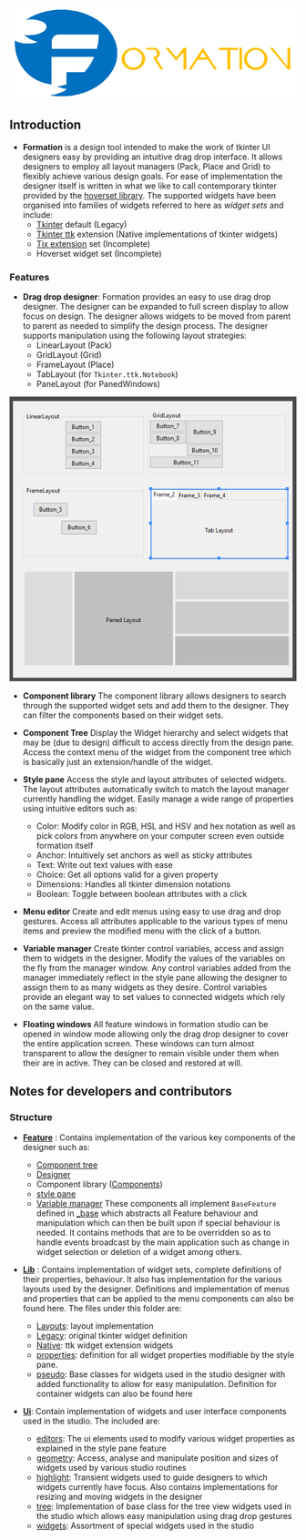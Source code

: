 ![Formation logo](resources/images/logo.png)

## Introduction

* **Formation** is a design tool intended  to make the work of tkinter UI designers easy
by providing an intuitive drag drop interface. It allows designers to employ all layout managers (Pack, Place and Grid) 
to flexibly achieve various design goals. For ease of implementation the designer itself is written in what we like to
call contemporary tkinter provided by the [hoverset library](../hoverset). The supported widgets have been organised into families of 
widgets referred to here as _widget sets_ and include:
   * [Tkinter](https://docs.python.org/3/library/tkinter.html) default (Legacy)
   * [Tkinter ttk](https://docs.python.org/3/library/tkinter.ttk.html) extension (Native implementations of tkinter widgets)
   * [Tix extension](https://docs.python.org/3/library/tkinter.tix.html) set (Incomplete)
   * Hoverset widget set (Incomplete)

### Features

* **Drag drop designer**: Formation provides an easy to use drag drop designer. The designer can be expanded to full 
screen display to allow focus on design. The designer allows widgets to be moved from parent to parent as needed to 
simplify the design process. The designer supports manipulation using the following layout strategies:
   - LinearLayout (Pack)
   - GridLayout (Grid)
   - FrameLayout (Place)
   - TabLayout (for `Tkinter.ttk.Notebook`)
   - PaneLayout (for PanedWindows)

![Supported layouts](resources/images/layouts.png)

* **Component library**
The component library allows designers to search through the supported widget sets and add them to the designer. They 
can filter the components based on their widget sets.

* **Component Tree**
Display the Widget hierarchy and select widgets that may be (due to design) difficult to access directly from the design
pane. Access the context menu of the widget from the component tree which is basically just an extension/handle of the 
widget. 

* **Style pane**
Access the style and layout attributes of selected widgets. The layout attributes automatically switch to match the 
layout manager currently handling the widget. Easily manage a wide range of properties using intuitive editors such as:
   - Color: Modify color in RGB, HSL and HSV and hex notation as well as pick colors from anywhere on your computer 
   screen even outside formation itself
   - Anchor: Intuitively set anchors as well as sticky attributes
   - Text: Write out text values with ease
   - Choice: Get all options valid for a given property
   - Dimensions: Handles all tkinter dimension notations
   - Boolean: Toggle between boolean attributes with a click
   
* **Menu editor**
Create and edit menus using easy to use drag and drop gestures. Access all attributes applicable to the various types 
of menu items and preview the modified menu with the click of a button.

* **Variable manager**
Create tkinter control variables, access and assign them to widgets in the designer. Modify the values of the variables 
on the fly from the manager window. Any control variables added from the manager immediately reflect in the style pane 
allowing the designer to assign them to as many widgets as they desire. Control variables provide an elegant way to
set values to connected widgets which rely on the same value.

* **Floating windows**
All feature windows in formation studio can be opened in window mode allowing only the drag drop designer to cover the
 entire application screen. These windows can turn almost transparent to allow the designer to remain visible under them
 when their are in active. They can be closed and restored at will.
 
 ## Notes for developers and contributors
 
 ### Structure
 * [**Feature**](./feature) : Contains implementation of the various key components of the designer such as:
    - [Component tree](./feature/component_tree.py)
    - [Designer](./feature/design.py)
    - Component library ([Components](./feature/components.py))
    - [style pane](./feature/stylepane.py)
    - [Variable manager](./feature/stylepane.py)
 These components all implement `BaseFeature` defined in [_base](./feature/_base.py) which abstracts all Feature behaviour
 and manipulation which can then be built upon if special behaviour is needed. It contains methods that
 are to be overridden so as to handle events broadcast by the main application such as change in widget
 selection or deletion of a widget among others.
 
 * [**Lib**](./lib) :  Contains implementation of widget sets, complete definitions of their properties, behaviour. It also
 has implementation for the various layouts used by the designer. Definitions and implementation of menus and properties
 that can be applied to the menu components can also be found here. The files under this folder are:
    - [Layouts](./lib/layouts.py): layout implementation
    - [Legacy](./lib/legacy.py): original tkinter widget definition
    - [Native](./lib/native.py): ttk widget extension widgets
    - [properties](./lib/properties.py): definition for all widget properties modifiable by the style pane.
    - [pseudo](./lib/pseudo.py): Base classes for widgets used in the studio designer with added functionality to allow for easy
    manipulation. Definition for container widgets can also be found here
    
* [**Ui**](./ui): Contain implementation of widgets and user interface components used in the studio. The included are:
    - [editors](./ui/editors.py): The ui elements used to modify various widget properties as explained in the style pane feature
    - [geometry](./ui/geometry.py): Access, analyse and manipulate position and sizes of widgets used by various studio routines
    - [highlight](./ui/highlight.py): Transient widgets used to guide designers to which widgets currently have focus. Also contains 
    implementations for resizing and moving widgets in the designer
    - [tree](./ui/tree.py): Implementation of base class for the tree view widgets used in the studio which allows easy manipulation
    using drag drop gestures
    - [widgets](./ui/widgets.py):  Assortment of special widgets used in the studio
   